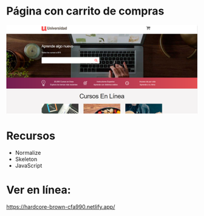 # Página con carrito de compras
![](./CarritoLS.png)

# Recursos
- Normalize
- Skeleton
- JavaScript

# Ver en línea:
https://hardcore-brown-cfa990.netlify.app/
